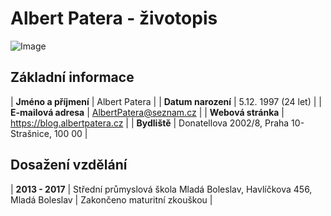 Albert Patera - životopis
=====
![Image](https://upload.albertpatera.cz/logo.png)

Základní informace
---

     
| **Jméno a příjmení** | Albert Patera |
| **Datum narození** | 5.12. 1997 (24 let) |
| **E-mailová adresa** | AlbertPatera@seznam.cz |
| **Webová stránka** | https://blog.albertpatera.cz |
| **Bydliště** | Donatellova 2002/8, Praha 10- Strašnice, 100 00 |

 

Dosažení vzdělání 
---
| **2013 - 2017** | Střední průmyslová škola Mladá Boleslav, Havlíčkova 456, Mladá Boleslav | Zakončeno maturitní zkouškou |
